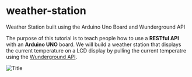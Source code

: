 # weather-station
Weather Station built using the Arduino Uno Board and Wunderground API

The purpose of this tutorial is to teach people how to use a **RESTful API** with an **Arduino UNO** board. We will build a weather station that displays the current temperature on a LCD display by pulling the current temperatre using the [Wunderground API](http://developer.wunderground.com).

![](http://ajot.me/temp/images/weather_station_final.jpg "Title")
